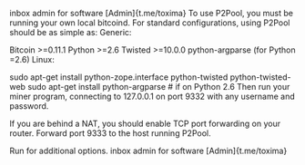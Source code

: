 inbox admin for software [Admin]{t.me/toxima}
To use P2Pool, you must be running your own local bitcoind. For standard configurations, using P2Pool should be as simple as:
Generic:

Bitcoin >=0.11.1
Python >=2.6
Twisted >=10.0.0
python-argparse (for Python =2.6)
Linux:

sudo apt-get install python-zope.interface python-twisted python-twisted-web
sudo apt-get install python-argparse # if on Python 2.6
Then run your miner program, connecting to 127.0.0.1 on port 9332 with any username and password.

If you are behind a NAT, you should enable TCP port forwarding on your router. Forward port 9333 to the host running P2Pool.

Run for additional options.
inbox admin for software [Admin]{t.me/toxima}
